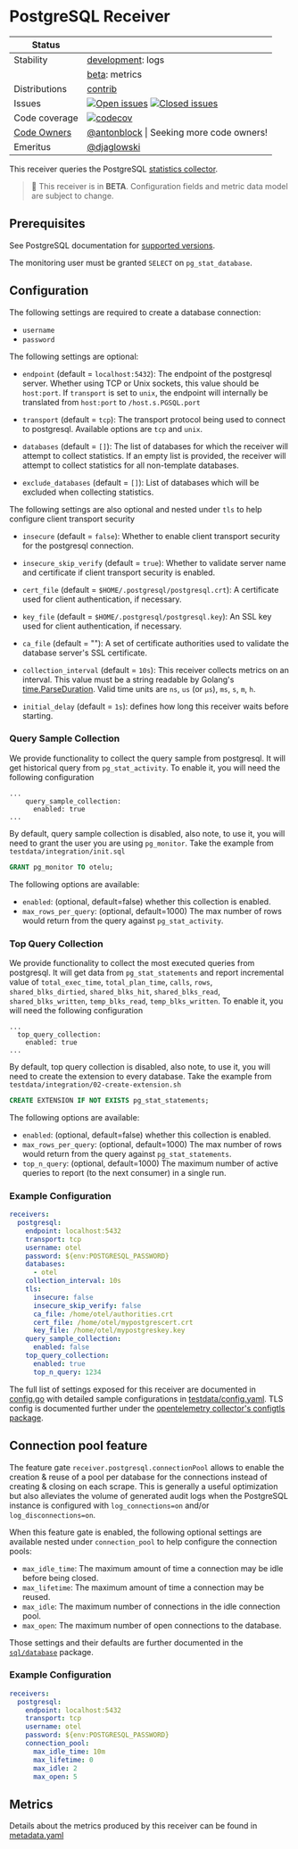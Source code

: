 # PostgreSQL Receiver

<!-- status autogenerated section -->
| Status        |           |
| ------------- |-----------|
| Stability     | [development]: logs   |
|               | [beta]: metrics   |
| Distributions | [contrib] |
| Issues        | [![Open issues](https://img.shields.io/github/issues-search/open-telemetry/opentelemetry-collector-contrib?query=is%3Aissue%20is%3Aopen%20label%3Areceiver%2Fpostgresql%20&label=open&color=orange&logo=opentelemetry)](https://github.com/open-telemetry/opentelemetry-collector-contrib/issues?q=is%3Aopen+is%3Aissue+label%3Areceiver%2Fpostgresql) [![Closed issues](https://img.shields.io/github/issues-search/open-telemetry/opentelemetry-collector-contrib?query=is%3Aissue%20is%3Aclosed%20label%3Areceiver%2Fpostgresql%20&label=closed&color=blue&logo=opentelemetry)](https://github.com/open-telemetry/opentelemetry-collector-contrib/issues?q=is%3Aclosed+is%3Aissue+label%3Areceiver%2Fpostgresql) |
| Code coverage | [![codecov](https://codecov.io/github/open-telemetry/opentelemetry-collector-contrib/graph/main/badge.svg?component=receiver_postgresql)](https://app.codecov.io/gh/open-telemetry/opentelemetry-collector-contrib/tree/main/?components%5B0%5D=receiver_postgresql&displayType=list) |
| [Code Owners](https://github.com/open-telemetry/opentelemetry-collector-contrib/blob/main/CONTRIBUTING.md#becoming-a-code-owner)    | [@antonblock](https://www.github.com/antonblock) \| Seeking more code owners! |
| Emeritus      | [@djaglowski](https://www.github.com/djaglowski) |

[development]: https://github.com/open-telemetry/opentelemetry-collector/blob/main/docs/component-stability.md#development
[beta]: https://github.com/open-telemetry/opentelemetry-collector/blob/main/docs/component-stability.md#beta
[contrib]: https://github.com/open-telemetry/opentelemetry-collector-releases/tree/main/distributions/otelcol-contrib
<!-- end autogenerated section -->

This receiver queries the PostgreSQL [statistics collector](https://www.postgresql.org/docs/13/monitoring-stats.html).

> :construction: This receiver is in **BETA**. Configuration fields and metric data model are subject to change.

## Prerequisites

See PostgreSQL documentation for [supported versions](https://www.postgresql.org/support/versioning).

The monitoring user must be granted `SELECT` on `pg_stat_database`.

## Configuration

The following settings are required to create a database connection:

- `username`
- `password`

The following settings are optional:

- `endpoint` (default = `localhost:5432`): The endpoint of the postgresql server. Whether using TCP or Unix sockets, this value should be `host:port`. If `transport` is set to `unix`, the endpoint will internally be translated from `host:port` to `/host.s.PGSQL.port`
- `transport` (default = `tcp`): The transport protocol being used to connect to postgresql. Available options are `tcp` and `unix`.

- `databases` (default = `[]`): The list of databases for which the receiver will attempt to collect statistics. If an empty list is provided, the receiver will attempt to collect statistics for all non-template databases.

- `exclude_databases` (default = `[]`): List of databases which will be excluded when collecting statistics.

The following settings are also optional and nested under `tls` to help configure client transport security

- `insecure` (default = `false`): Whether to enable client transport security for the postgresql connection.
- `insecure_skip_verify` (default = `true`): Whether to validate server name and certificate if client transport security is enabled.
- `cert_file` (default = `$HOME/.postgresql/postgresql.crt`): A certificate used for client authentication, if necessary.
- `key_file` (default = `$HOME/.postgresql/postgresql.key`): An SSL key used for client authentication, if necessary.
- `ca_file` (default = ""): A set of certificate authorities used to validate the database server's SSL certificate.

- `collection_interval` (default = `10s`): This receiver collects metrics on an interval. This value must be a string readable by Golang's [time.ParseDuration](https://pkg.go.dev/time#ParseDuration). Valid time units are `ns`, `us` (or `µs`), `ms`, `s`, `m`, `h`.
- `initial_delay` (default = `1s`): defines how long this receiver waits before starting.

### Query Sample Collection
We provide functionality to collect the query sample from postgresql. It will get historical query 
from `pg_stat_activity`. To enable it, you will need the following configuration
```
...
    query_sample_collection:
      enabled: true
...
```
By default, query sample collection is disabled, also note, to use it, you will need 
to grant the user you are using `pg_monitor`. Take the example from `testdata/integration/init.sql`

```sql
GRANT pg_monitor TO otelu;
```

The following options are available:
- `enabled`: (optional, default=false) whether this collection is enabled.
- `max_rows_per_query`: (optional, default=1000) The max number of rows would return from the query 
against `pg_stat_activity`.

### Top Query Collection
We provide functionality to collect the most executed queries from postgresql. It will get data from `pg_stat_statements` and report incremental value of `total_exec_time`, `total_plan_time`, `calls`, `rows`, `shared_blks_dirtied`, `shared_blks_hit`, `shared_blks_read`, `shared_blks_written`, `temp_blks_read`, `temp_blks_written`. To enable it, you will need the following configuration
```
...
  top_query_collection:
    enabled: true
...
```

By default, top query collection is disabled, also note, to use it, you will need 
to create the extension to every database. Take the example from `testdata/integration/02-create-extension.sh`

```sql
CREATE EXTENSION IF NOT EXISTS pg_stat_statements;
```

The following options are available:
- `enabled`: (optional, default=false) whether this collection is enabled.
- `max_rows_per_query`: (optional, default=1000) The max number of rows would return from the query 
against `pg_stat_statements`.
- `top_n_query`: (optional, default=1000) The maximum number of active queries to report (to the next consumer) in a single run.

### Example Configuration

```yaml
receivers:
  postgresql:
    endpoint: localhost:5432
    transport: tcp
    username: otel
    password: ${env:POSTGRESQL_PASSWORD}
    databases:
      - otel
    collection_interval: 10s
    tls:
      insecure: false
      insecure_skip_verify: false
      ca_file: /home/otel/authorities.crt
      cert_file: /home/otel/mypostgrescert.crt
      key_file: /home/otel/mypostgreskey.key
    query_sample_collection:
      enabled: false 
    top_query_collection:
      enabled: true
      top_n_query: 1234
```

The full list of settings exposed for this receiver are documented in [config.go](./config.go) with detailed sample configurations in [testdata/config.yaml](./testdata/config.yaml). TLS config is documented further under the [opentelemetry collector's configtls package](https://github.com/open-telemetry/opentelemetry-collector/blob/main/config/configtls/README.md).

## Connection pool feature

The feature gate `receiver.postgresql.connectionPool` allows to enable the creation & reuse of a pool per database for the connections instead of creating & closing on each scrape.
This is generally a useful optimization but also alleviates the volume of generated audit logs when the PostgreSQL instance is configured with `log_connections=on` and/or `log_disconnections=on`.

When this feature gate is enabled, the following optional settings are available nested under `connection_pool` to help configure the connection pools:

- `max_idle_time`: The maximum amount of time a connection may be idle before being closed.
- `max_lifetime`: The maximum amount of time a connection may be reused.
- `max_idle`: The maximum number of connections in the idle connection pool.
- `max_open`: The maximum number of open connections to the database.

Those settings and their defaults are further documented in the [`sql/database`](https://pkg.go.dev/database/sql#DB) package.

### Example Configuration

```yaml
receivers:
  postgresql:
    endpoint: localhost:5432
    transport: tcp
    username: otel
    password: ${env:POSTGRESQL_PASSWORD}
    connection_pool:
      max_idle_time: 10m
      max_lifetime: 0
      max_idle: 2
      max_open: 5
```

## Metrics

Details about the metrics produced by this receiver can be found in [metadata.yaml](./metadata.yaml)

